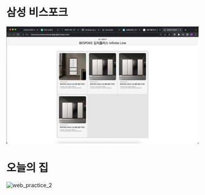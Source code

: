 # 삼성 비스포크

![web_practice_1](README.assets/web_practice_1.png)



# 오늘의 집

![web_practice_2](README.assets/web_practice_2.png)